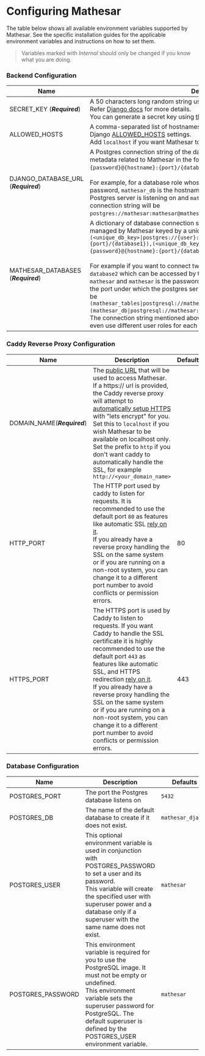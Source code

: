 # Configuring Mathesar 

The table below shows all available environment variables supported by Mathesar. See the specific installation guides for the applicable environment variables and instructions on how to set them.

> Variables marked with *Internal* should only be changed if you know what you are 
> doing.


### Backend Configuration
| Name                                 | Description                                                                                                                                                                                                                                                                                                                                                                                                                                                                                                                                                                                                                                                                                                                                                                                                                                                                                                                                                                                         | Defaults |
|--------------------------------------|-----------------------------------------------------------------------------------------------------------------------------------------------------------------------------------------------------------------------------------------------------------------------------------------------------------------------------------------------------------------------------------------------------------------------------------------------------------------------------------------------------------------------------------------------------------------------------------------------------------------------------------------------------------------------------------------------------------------------------------------------------------------------------------------------------------------------------------------------------------------------------------------------------------------------------------------------------------------------------------------------------|----------|
| SECRET_KEY (_**Required**_)          | A 50 characters long random string used by Django for cryptographic signing.<br/> Refer [Django docs](https://docs.djangoproject.com/en/3.2/ref/settings/#std:setting-SECRET_KEY) for more details.<br/> You can generate a secret key using [this tool](https://djecrety.ir/).                                                                                                                                                                                                                                                                                                                                                                                                                                                                                                                                                                                                                                                                                                                     |          |
| ALLOWED_HOSTS                        | A comma-separated list of hostnames that can serve Mathesar. It will be added to Django [ALLOWED_HOSTS](https://docs.djangoproject.com/en/4.2/ref/settings/#allowed-hosts) settings. <br/>Add `localhost` if you want Mathesar to be accessible from localhost too.                                                                                                                                                                                                                                                                                                                                                                                                                                                                                                                                                                                                                                                                                                                                 | `*`      |
| DJANGO_DATABASE_URL (_**Required**_) | A Postgres connection string of the database which will be used for storing metadata related to Mathesar in the format of: `postgres://{user}:{password}@{hostname}:{port}/{database-name}`.<br/><br/> For example, for a database role whose username is `mathesar` and  `mathesar` is the password, `mathesar_db` is the hostname, and `5432` is the port under which the Postgres server is listening on and `mathesar_django` is the database name, then the connection string will be `postgres://mathesar:mathesar@mathesar_db:5432/mathesar_django`.                                                                                                                                                                                                                                                                                                                                                                                                                                         |          |
| MATHESAR_DATABASES (_**Required**_)  | A dictionary of database connection string of the external databases to be managed by Mathesar keyed by a unique database key. It should be of the format `(<unique_db_key>\|postgres://{user}:{password}@{hostname}:{port}/{database1}),(<unique_db_key>\|postgres://{user}:{password}@{hostname}:{port}/{database2}),...`.<br/><br/> For example if you want to connect two external databases called `database1` and `database2` which can be accessed by the same user role whose username is `mathesar` and  `mathesar` is the password, `mathesar_db` is the host name and `5432` is the port under which the postgres server is listening on, the connection string will be `(mathesar_tables\|postgresql://mathesar:mathesar@mathesar_db:5432/database1),(mathesar_db\|postgresql://mathesar:mathesar@mathesar_db:5432/database2)`.<br/> The connection string mentioned above is just a convenient example, you can even use different user roles for each database based on your use case |          |

### Caddy Reverse Proxy Configuration
| Name                        | Description                                                                                                                                                                                                                                                                                                                                                                                                                                                                                                    | Defaults |
|-----------------------------|----------------------------------------------------------------------------------------------------------------------------------------------------------------------------------------------------------------------------------------------------------------------------------------------------------------------------------------------------------------------------------------------------------------------------------------------------------------------------------------------------------------|----------|
| DOMAIN_NAME(_**Required**_) | The [public URL](https://caddyserver.com/docs/caddyfile/concepts#addresses) that will be used to access Mathesar. If a https:// url is provided, the Caddy reverse proxy will attempt to [automatically setup HTTPS](https://caddyserver.com/docs/automatic-https) with "lets encrypt" for you. Set this to `localhost` if you wish Mathesar to be available on localhost only. <br/>Set the prefix to `http` if you don't want caddy to automatically handle the SSL, for example `http://<your_domain_name>` |          |
| HTTP_PORT                   | The HTTP port used by caddy to listen for requests. It is recommended to use the default port `80` as features like automatic SSL [rely on it](https://caddyserver.com/docs/automatic-https#acme-challenges).<br/> If you already have a reverse proxy handling the SSL on the same system or if you are running on a non-root system, you can change it to a different port number to avoid conflicts or permission errors.                                                                                   | 80       |
| HTTPS_PORT                  | The HTTPS port is used by Caddy to listen to requests. If you want Caddy to handle the SSL certificate it is highly recommended to use the default port `443` as features like automatic SSL, and HTTPS redirection [rely on it](https://caddyserver.com/docs/automatic-https#acme-challenges).<br/> If you already have a reverse proxy handling the SSL on the same system or if you are running on a non-root system, you can change it to a different port number to avoid conflicts or permission errors. | 443      |

### Database Configuration

| Name              | Description                                                                                                                                                                                                                                                          | Defaults          |
|-------------------|----------------------------------------------------------------------------------------------------------------------------------------------------------------------------------------------------------------------------------------------------------------------|-------------------|
| POSTGRES_PORT     | The port the Postgres database listens on                                                                                                                                                                                                                            | `5432`            |
| POSTGRES_DB       | The name of the default database to create if it does not exist.                                                                                                                                                                                                     | `mathesar_django` |
| POSTGRES_USER     | This optional environment variable is used in conjunction with POSTGRES_PASSWORD to set a user and its password.<br/> This variable will create the specified user with superuser power and a database only if a superuser with the same name does not exist.        | `mathesar`        |
| POSTGRES_PASSWORD | This environment variable is required for you to use the PostgreSQL image. It must not be empty or undefined.<br/> This environment variable sets the superuser password for PostgreSQL. The default superuser is defined by the POSTGRES_USER environment variable. | `mathesar`        |